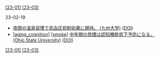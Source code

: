 [\[23-01\]](2301.md) [\[23-03\]](2303.md)

23-02-19
* [夜間の温泉習慣で高血圧抑制効果に期待。 (九州大学)](https://www.kyushu-u.ac.jp/ja/researches/view/847/) ([DOI](https://doi.org/10.1038/s41598-022-24062-3))
* [\[aging_cognition\]](aging_cognition.md) [\[smoke\]](smoke.md) [中年期の禁煙は認知機能低下予防になる。 (Ohio State University)](https://cph.osu.edu/news/2022/12/smoking-increases-chances-mid-life-memory-loss-confusion) ([DOI](https://dx.doi.org/10.3233/JAD-220501))

[\[23-01\]](2301.md) [\[23-03\]](2303.md)
